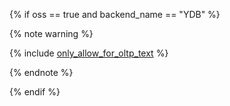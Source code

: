 {% if oss == true and backend_name == "YDB" %}

{% note warning %}

{% include [only_allow_for_oltp_text](only_allow_for_oltp_text.md) %}

{% endnote %}

{% endif %}
